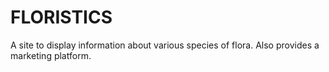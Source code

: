 # FLORISTICS
A site to display information about various species of flora. Also provides a marketing platform.
